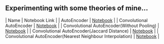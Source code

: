 ## Experimenting with some theories of mine...
| Name | Notebook Link |
| AutoEncoder | [Notebook](https://nbviewer.jupyter.org/github/vishal-burman/PyTorch-Architectures/blob/master/research/modeling_AutoEncoder/test_sample_AutoEncoder.ipynb) |
| Convolutional AutoEncoder | [Notebook](https://nbviewer.jupyter.org/github/vishal-burman/PyTorch-Architectures/blob/master/research/modeling_AutoEncoder/test_sample_ConvolutionalAutoEncoder.ipynb) |
| Convolutional AutoEncoder(Without Pooling) | [Notebook](https://nbviewer.jupyter.org/github/vishal-burman/PyTorch-Architectures/blob/master/research/modeling_AutoEncoder/test_sample_ConvolutionalAutoEncoder%28Without_Pooling%29.ipynb) |
| Convolutional AutoEncoder(Jaccard Distance) | [Notebook](https://nbviewer.jupyter.org/github/vishal-burman/PyTorch-Architectures/blob/master/research/modeling_AutoEncoder/test_sample_ConvolutionalAutoEncoder%28Jaccard_Distance%29.ipynb) |
| Convolutional AutoEncoder(Nearest Neighbour Interpolation) | [Notebook](https://nbviewer.jupyter.org/github/vishal-burman/PyTorch-Architectures/blob/master/research/modeling_AutoEncoder/test_sample_ConvolutionalAutoEncoder%28Nearest_Neighbour_Interpolation%29.ipynb) |
